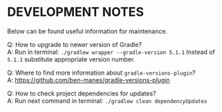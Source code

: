 # DEVELOPMENT NOTES

Below can be found useful information for maintenance.

Q: How to upgrade to newer version of Gradle?  
A: Run in terminal: `./gradlew wrapper --gradle-version 5.1.1`
   Instead of `5.1.1` substitute appropriate version number.

Q: Where to find more information about `gradle-versions-plugin`?  
A: https://github.com/ben-manes/gradle-versions-plugin

Q: How to check project dependencies for updates?  
A: Run next command in terminal: `./gradlew clean dependencyUpdates`